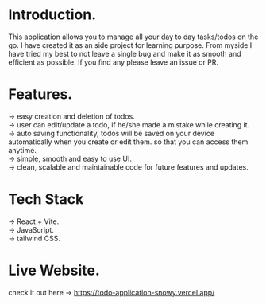 # Introduction.
This application allows you to manage all your day to day tasks/todos on the go. I have created it as an side project for learning purpose. From myside I have tried my best to not leave a single bug and make it as smooth and efficient as possible. If you find any please leave an issue or PR.

# Features.
-> easy creation and deletion of todos.                                                                                                                                           
-> user can edit/update a todo, if he/she made a mistake while creating it.                                                                                                       
-> auto saving functionality, todos will be saved on your device automatically when you create or edit them. so that you can access them anytime.                                 
-> simple, smooth and easy to use UI.                                                                                                                                             
-> clean, scalable and maintainable code for future features and updates.

# Tech Stack
-> React + Vite.                                                                                                                                                                  
-> JavaScript.                                                                                                                                                                    
-> tailwind CSS.                                         

# Live Website.
check it  out here -> https://todo-application-snowy.vercel.app/
